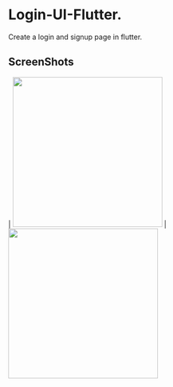# Login-UI-Flutter.

Create a login and signup page in flutter.

## ScreenShots
| <img src="https://github.com/Daksh-Goel12/Login-UI-Flutter./assets/123328399/5d3c4baa-5f90-46e0-8de8-d75b7e8483dd" width="300"/> | <img src="https://github.com/Daksh-Goel12/Login-UI-Flutter./assets/123328399/63654488-cf0f-4573-b8dc-2640d6e8e23c" width="300" />


